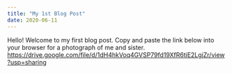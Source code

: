 ```yaml
---
title: "My 1st Blog Post"
date: 2020-06-11
---
```

Hello! Welcome to my first blog post.
Copy and paste the link below into your browser for a photograph of me and sister.
https://drive.google.com/file/d/1dH4hkVoq4GVSP79fd19XfR6tiE2LgjZr/view?usp=sharing
